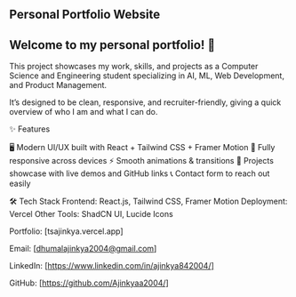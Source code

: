## Personal Portfolio Website 

## Welcome to my personal portfolio! 🚀
This project showcases my work, skills, and projects as a Computer Science and Engineering student specializing in AI, ML, Web Development, and Product Management.

It’s designed to be clean, responsive, and recruiter-friendly, giving a quick overview of who I am and what I can do.

✨ Features

🖥️ Modern UI/UX built with React + Tailwind CSS + Framer Motion
📱 Fully responsive across devices
⚡ Smooth animations & transitions
📂 Projects showcase with live demos and GitHub links
📞 Contact form to reach out easily

🛠️ Tech Stack
Frontend: React.js, Tailwind CSS, Framer Motion
Deployment: Vercel 
Other Tools: ShadCN UI, Lucide Icons


Portfolio: [tsajinkya.vercel.app]

Email: [dhumalajinkya2004@gmail.com]

LinkedIn: [https://www.linkedin.com/in/ajinkya842004/]

GitHub: [https://github.com/Ajinkyaa2004/]
